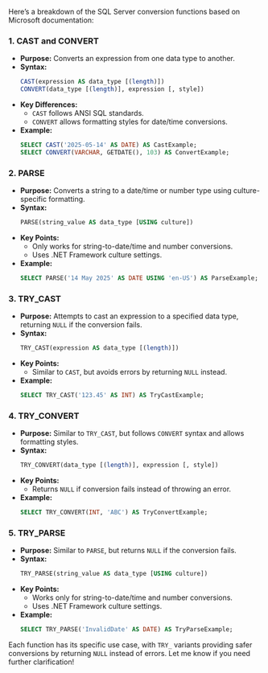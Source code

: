 Here’s a breakdown of the SQL Server conversion functions based on Microsoft documentation:

### **1. CAST and CONVERT**
- **Purpose:** Converts an expression from one data type to another.
- **Syntax:**
  ```sql
  CAST(expression AS data_type [(length)])
  CONVERT(data_type [(length)], expression [, style])
  ```
- **Key Differences:**
  - `CAST` follows ANSI SQL standards.
  - `CONVERT` allows formatting styles for date/time conversions.
- **Example:**
  ```sql
  SELECT CAST('2025-05-14' AS DATE) AS CastExample;
  SELECT CONVERT(VARCHAR, GETDATE(), 103) AS ConvertExample;
  ```

### **2. PARSE**
- **Purpose:** Converts a string to a date/time or number type using culture-specific formatting.
- **Syntax:**
  ```sql
  PARSE(string_value AS data_type [USING culture])
  ```
- **Key Points:**
  - Only works for string-to-date/time and number conversions.
  - Uses .NET Framework culture settings.
- **Example:**
  ```sql
  SELECT PARSE('14 May 2025' AS DATE USING 'en-US') AS ParseExample;
  ```

### **3. TRY_CAST**
- **Purpose:** Attempts to cast an expression to a specified data type, returning `NULL` if the conversion fails.
- **Syntax:**
  ```sql
  TRY_CAST(expression AS data_type [(length)])
  ```
- **Key Points:**
  - Similar to `CAST`, but avoids errors by returning `NULL` instead.
- **Example:**
  ```sql
  SELECT TRY_CAST('123.45' AS INT) AS TryCastExample;
  ```

### **4. TRY_CONVERT**
- **Purpose:** Similar to `TRY_CAST`, but follows `CONVERT` syntax and allows formatting styles.
- **Syntax:**
  ```sql
  TRY_CONVERT(data_type [(length)], expression [, style])
  ```
- **Key Points:**
  - Returns `NULL` if conversion fails instead of throwing an error.
- **Example:**
  ```sql
  SELECT TRY_CONVERT(INT, 'ABC') AS TryConvertExample;
  ```

### **5. TRY_PARSE**
- **Purpose:** Similar to `PARSE`, but returns `NULL` if the conversion fails.
- **Syntax:**
  ```sql
  TRY_PARSE(string_value AS data_type [USING culture])
  ```
- **Key Points:**
  - Works only for string-to-date/time and number conversions.
  - Uses .NET Framework culture settings.
- **Example:**
  ```sql
  SELECT TRY_PARSE('InvalidDate' AS DATE) AS TryParseExample;
  ```

Each function has its specific use case, with `TRY_` variants providing safer conversions by returning `NULL` instead of errors. Let me know if you need further clarification!